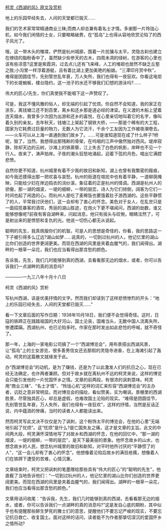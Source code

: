[柯灵《西湖的风》原文及赏析](https://www.vrrw.net/wx/8819.html)

地上的乐园早经失去，人间的天堂都已毁灭……

我们的艺术家常常精通商业三昧;而商人却总兼有着名士才情。多谢那一片玲珑心机，如今我们闲情的士女，只要略略破费，在“孤岛”上也得从容地欣赏沦陷了的西子风光了。

哦，这一带木头的雉堞，俨然是杭州城廓，围着一片扰攘与太平。灵隐古刹也建立在缭绕的脂粉香中了，虽然缺少些参天的古木，四周未凋的绿树，在游客的心里也该有些凉意?这里是紫霞洞，过去点儿还有飞来峰，人工的堆砌也居然不缺乏丘壑之胜;小沟里一样浮着游艇，且有着比湖上更加美艳的船娘。“三潭印月赏中秋”，难得是团圆佳节，先别管世乱年衰，万人失所，我们也得有一夜狂欢。你看这电炬下的长堤蜿蜒，楼台隐约，这一池子的水还不够我们幻想的游泳吗?……

伟大的匠心!先生，你们真使我不能咽下这一声赞叹了。



可是，我这不懂风雅的俗人，却无端的引起了忧烦。你自然不会知道，我的家正在浙东，离钱塘江还不到百里，离乡和还乡那是道必经的津梁。在义渡的木船上望着连天烟水，我曾多少次因为出游和还乡的喜悦，在心里亲切地叫着它的名字，像叫着久别的亲友。去年秋天，钱塘江上架起了钢铁大桥，——那是个稀有的大工程，国家为它耗费过巨量的物力，无数人为它流汗，千余个工友因为工作被夜潮卷去。——火车可以从上海一直通到我们故乡了。……可是谁知道现在成了什么样子?桥呢，毁了，当然。我想得出那残断的骨架，在呜咽的江声中傲然独对西风。堤岸寂静，除却天边的云树，沙滩上的铁蒺藜，江上失去了白色的帆影，岸畔也不见一个行人。夜来了，涛声拍岸。子夜的潮头狂怒地涌起，迎着下弦的月色，唱出它满腔悲愤。

自然你更不知道，杭州城里有着不少我的故旧和新知，湖上也曾有我繁密的屐痕，如今我还摸得出那一把欢喜与哀愁。杭州的街道在喧扰中也有着平静，一道柳荫掩映，只能给少妇在岸边捣衣的浣纱溪，象征着的正是杭州的情调。西湖是杭州人的骄傲，那一湖的烟波，一堤的细柳，一带的层峦，诗人为它们倾倒，阔客为它们一时间也起了闲逸的心。而杭州人是吃了麦稀饭也要饿着肚子游西湖的。这些平静惯了的人，平常我讨厌他们，这一会却有了衷心的怀念。美色对于女人，在乱世只是一面招揽暴客的酒帘，秀丽的湖山胜迹，在炮火下更不堪闻问，西湖的劫数，谁又能够想像呢?前夜有客自湖畔来，问起消息，他只有摇头与叹惋，眼睛泫然了，可是射出来的是愤怒和复仇的光。他说一切伤心都无从说起。

聪明的先生，我真佩服你们的机智。可是人的思想是奇怪的，你看，我的思路这一下子被引得多么辽远?湖山如梦……说真的，一切到过杭州的人，他记忆里的湖山比你们创造的世界更阔更美。而现在西湖的风里是夹着血腥气的，我们闻得出。湖畔的一根草一朵花，我们也应当看得出那含愁的颜色。

告诉我，先生，我们几时能够到真的西湖，去看看那无边的烟水，或者，你可以告诉我们一点湖畔的真的消息吗?

————一九三八年十月十八日

柯灵《西湖的风》赏析

写杭州西湖，该是优美抒情的文字。然而我们却读到了这样悲愤惨烈的开头：“地上的乐园已经失去，人间的天堂都已毁灭……”

看一下文章后面的写作日期：1938年10月18日，我们便不会觉得奇怪。这时，日寇的铁蹄正在践踏祖国的大好河山，国土沦丧，国难当头，无数中国人流离失所，惨遭蹂躏。西湖杭州，也已沦陷多时。作家在那时发出如此悲怆的呼喊，就不奇怪了。

那一年，上海的一家电影公司搞了一个“西湖博览会”，用布景搭出西湖风景，让“孤岛”上的士女游览，很多善男信女还去那假的灵隐寺进香，在上海滩引起了轰动。柯灵的这篇散文就缘发于此。

办“西湖博览会”的动机，是为了赚钱，还是为了以此激发人们的抗日之心，现在已经无法确定，也许两者兼顾。但对于故乡就在离杭州不远的柯灵来说，这样的博览会只能引发他的一片忧国怀乡之情。文章的前两段，有很浓的讽刺意味。柯灵用“商业三昧”、“名士才情”、“玲珑心机”这样的词汇来形容“西湖博览会”的主办者，讥贬之意非常明显。而对博览会的描绘，看似赞美，实为嘲讽。景棚里的西湖胜景，尽管独具匠心，却总是虚假，也难改国土沦陷的现实。“难得是团圆佳节，先别管世乱年衰，万人失所，我们也得有一夜狂欢”，这样的抒情，当然是反话正说，内中蕴涵的惨痛，当时的读者人人都能读出来。

然而柯灵写此文决不仅仅是为了讽刺，这个粉饰太平的博览会，在他的心里“无端地引起了忧烦”。这“忧烦”是什么?是亡国失友之痛，这才是文章的主旨。此文的中间两大段，柯灵满怀深情地写了对故乡和西湖的怀念，在他的回忆中，“那一湖的烟波，一堤的细柳，一带的层峦”，是天下最美丽的景象。他怀念故乡的山水，也想念故乡的人民，想念杭州城里的故旧和新知，对平时他所讨厌的“平静惯了的人”，“这一会儿却有了衷心的怀念”。他想像着沦陷后故乡的满目疮痍，想像着人们在铁蹄下遭受的苦难，心情沉重。

文章结束时，柯灵又把讽刺的笔墨赠给那些具有“伟大的匠心”的“聪明的先生”，他直截了当地告诉他们：“一切到过杭州的人，他记忆里的湖山比你们创造的世界更阔更美。而现在西湖的风里是夹着血腥气的，我们闻得出。湖畔的一根草一朵花，我们也应当看得出那含愁的颜色。”

文章用诘问收尾：“告诉我，先生，我们几时能够到真的西湖，去看看那无边的烟水，或者，你可以告诉我们一点湖畔的真的消息吗?”这是发自心底的期盼，其中似乎也有提醒那些醉生梦死的雅士们的意思，提醒他们不要忘记严峻的现实，不要忘记抗日救亡、收复国土。面对这样的诘问，读者能不为作者那挚切深沉的爱国怀乡之情所动?

